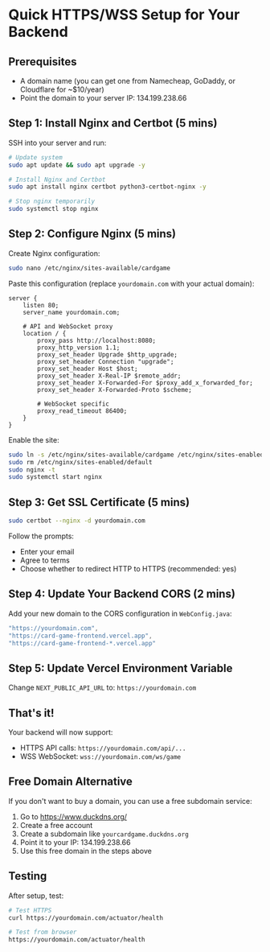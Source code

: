 # Quick HTTPS/WSS Setup for Your Backend

## Prerequisites
- A domain name (you can get one from Namecheap, GoDaddy, or Cloudflare for ~$10/year)
- Point the domain to your server IP: 134.199.238.66

## Step 1: Install Nginx and Certbot (5 mins)

SSH into your server and run:

```bash
# Update system
sudo apt update && sudo apt upgrade -y

# Install Nginx and Certbot
sudo apt install nginx certbot python3-certbot-nginx -y

# Stop nginx temporarily
sudo systemctl stop nginx
```

## Step 2: Configure Nginx (5 mins)

Create Nginx configuration:

```bash
sudo nano /etc/nginx/sites-available/cardgame
```

Paste this configuration (replace `yourdomain.com` with your actual domain):

```nginx
server {
    listen 80;
    server_name yourdomain.com;

    # API and WebSocket proxy
    location / {
        proxy_pass http://localhost:8080;
        proxy_http_version 1.1;
        proxy_set_header Upgrade $http_upgrade;
        proxy_set_header Connection "upgrade";
        proxy_set_header Host $host;
        proxy_set_header X-Real-IP $remote_addr;
        proxy_set_header X-Forwarded-For $proxy_add_x_forwarded_for;
        proxy_set_header X-Forwarded-Proto $scheme;
        
        # WebSocket specific
        proxy_read_timeout 86400;
    }
}
```

Enable the site:

```bash
sudo ln -s /etc/nginx/sites-available/cardgame /etc/nginx/sites-enabled/
sudo rm /etc/nginx/sites-enabled/default
sudo nginx -t
sudo systemctl start nginx
```

## Step 3: Get SSL Certificate (5 mins)

```bash
sudo certbot --nginx -d yourdomain.com
```

Follow the prompts:
- Enter your email
- Agree to terms
- Choose whether to redirect HTTP to HTTPS (recommended: yes)

## Step 4: Update Your Backend CORS (2 mins)

Add your new domain to the CORS configuration in `WebConfig.java`:

```java
"https://yourdomain.com",
"https://card-game-frontend.vercel.app",
"https://card-game-frontend-*.vercel.app"
```

## Step 5: Update Vercel Environment Variable

Change `NEXT_PUBLIC_API_URL` to: `https://yourdomain.com`

## That's it! 

Your backend will now support:
- HTTPS API calls: `https://yourdomain.com/api/...`
- WSS WebSocket: `wss://yourdomain.com/ws/game`

## Free Domain Alternative

If you don't want to buy a domain, you can use a free subdomain service:
1. Go to https://www.duckdns.org/
2. Create a free account
3. Create a subdomain like `yourcardgame.duckdns.org`
4. Point it to your IP: 134.199.238.66
5. Use this free domain in the steps above

## Testing

After setup, test:
```bash
# Test HTTPS
curl https://yourdomain.com/actuator/health

# Test from browser
https://yourdomain.com/actuator/health
```